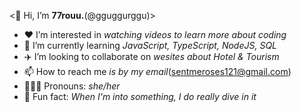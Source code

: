 <👋 Hi, I’m **77rouu.**(@gguggurggu)>

- ❤️ I’m interested in _watching videos to learn more about coding_
- 🌱 I’m currently learning _JavaScript, TypeScript, NodeJS, SQL_
- ✈️ I’m looking to collaborate on _wesites about Hotel & Tourism_
- 📫 How to reach me _is by my email_(sentmeroses121@gmail.com)
- 🙇🏻‍♀️ Pronouns: _she/her_
- 🙈 Fun fact: _When I'm into something, I do really dive in it_

<!---
gguggurggu/gguggurggu is a ✨ special ✨ repository because its `README.md` (this file) appears on your GitHub profile.
You can click the Preview link to take a look at your changes.
--->
